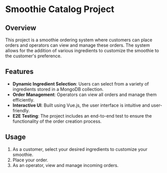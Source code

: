 # Smoothie Catalog Project

## Overview

This project is a smoothie ordering system where customers can place orders and operators can view and manage these orders. The system allows for the addition of various ingredients to customize the smoothie to the customer's preference.

## Features

- **Dynamic Ingredient Selection**: Users can select from a variety of ingredients stored in a MongoDB collection.
- **Order Management**: Operators can view all orders and manage them efficiently.
- **Interactive UI**: Built using Vue.js, the user interface is intuitive and user-friendly.
- **E2E Testing**: The project includes an end-to-end test to ensure the functionality of the order creation process.

## Usage

1. As a customer, select your desired ingredients to customize your smoothie.
2. Place your order.
3. As an operator, view and manage incoming orders.
